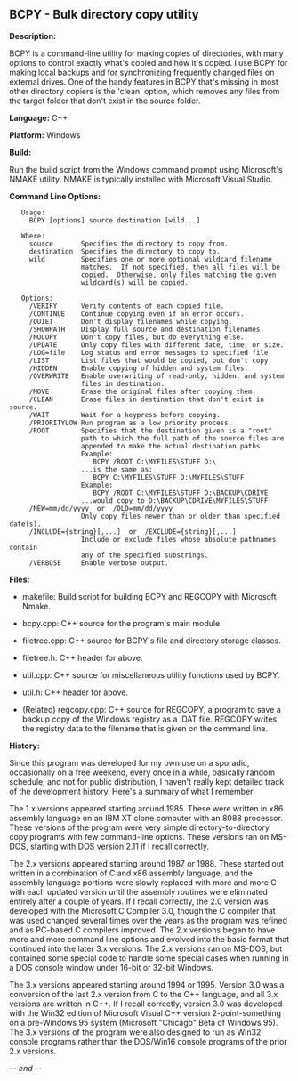 ## BCPY - Bulk directory copy utility

**Description:**

BCPY is a command-line utility for making copies of directories,
with many options to control exactly what's copied and how it's
copied.  I use BCPY for making local backups and for
synchronizing frequently changed files on external drives.  One
of the handy features in BCPY that's missing in most other
directory copiers is the 'clean' option, which removes any files
from the target folder that don't exist in the source folder.  

**Language:**  C++

**Platform:**  Windows

**Build:**

Run the build script from the Windows command prompt using
Microsoft's NMAKE utility.  NMAKE is typically installed with
Microsoft Visual Studio.  

**Command Line Options:**

```
   Usage:
     BCPY [options] source destination [wild...]

   Where:
     source       Specifies the directory to copy from.
     destination  Specifies the directory to copy to.
     wild         Specifies one or more optional wildcard filename
                  matches.  If not specified, then all files will be
                  copied.  Otherwise, only files matching the given
                  wildcard(s) will be copied.

   Options:
     /VERIFY      Verify contents of each copied file.
     /CONTINUE    Continue copying even if an error occurs.
     /QUIET       Don't display filenames while copying.
     /SHOWPATH    Display full source and destination filenames.
     /NOCOPY      Don't copy files, but do everything else.
     /UPDATE      Only copy files with different date, time, or size.
     /LOG=file    Log status and error messages to specified file.
     /LIST        List files that would be copied, but don't copy.
     /HIDDEN      Enable copying of hidden and system files.
     /OVERWRITE   Enable overwriting of read-only, hidden, and system
                  files in destination.
     /MOVE        Erase the original files after copying them.
     /CLEAN       Erase files in destination that don't exist in source.
     /WAIT        Wait for a keypress before copying.
     /PRIORITYLOW Run program as a low priority process.
     /ROOT        Specifies that the destination given is a "root" 
                  path to which the full path of the source files are
                  appended to make the actual destination paths.
                  Example: 
                     BCPY /ROOT C:\MYFILES\STUFF D:\ 
                  ...is the same as: 
                     BCPY C:\MYFILES\STUFF D:\MYFILES\STUFF 
                  Example: 
                     BCPY /ROOT C:\MYFILES\STUFF D:\BACKUP\CDRIVE 
                  ...would copy to D:\BACKUP\CDRIVE\MYFILES\STUFF 
     /NEW=mm/dd/yyyy  or  /OLD=mm/dd/yyyy 
                  Only copy files newer than or older than specified date(s).
     /INCLUDE={string}[,...]  or  /EXCLUDE={string}[,...]
                  Include or exclude files whose absolute pathnames contain
                  any of the specified substrings.
     /VERBOSE     Enable verbose output.
```

**Files:**

* makefile: Build script for building BCPY and REGCOPY with Microsoft Nmake.
* bcpy.cpp: C++ source for the program's main module.
* filetree.cpp: C++ source for BCPY's file and directory storage classes.
* filetree.h: C++ header for above.
* util.cpp: C++ source for miscellaneous utility functions used by BCPY.
* util.h: C++ header for above.

* (Related) regcopy.cpp:  C++ source for REGCOPY, a program to
save a backup copy of the Windows registry as a .DAT file. 
REGCOPY writes the registry data to the filename that is given
on the command line.  

**History:**

Since this program was developed for my own use on a
sporadic, occasionally on a free weekend, every once in a
while, basically random schedule, and not for public
distribution, I haven't really kept detailed track of the
development history.  Here's a summary of what I remember:  

The 1.x versions appeared starting around 1985.  These were
written in x86 assembly language on an IBM XT clone
computer with an 8088 processor.  These versions of the
program were very simple directory-to-directory copy
programs with few command-line options.  These versions ran
on MS-DOS, starting with DOS version 2.11 if I recall
correctly.  

The 2.x versions appeared starting around 1987 or 1988. 
These started out written in a combination of C and x86
assembly language, and the assembly language portions were
slowly replaced with more and more C with each updated
version until the assembly routines were eliminated
entirely after a couple of years.  If I recall correctly,
the 2.0 version was developed with the Microsoft C Compiler
3.0, though the C compiler that was used changed several
times over the years as the program was refined and as
PC-based C compilers improved.  The 2.x versions began to
have more and more command line options and evolved into
the basic format that continued into the later 3.x
versions.  The 2.x versions ran on MS-DOS, but contained
some special code to handle some special cases when running
in a DOS console window under 16-bit or 32-bit Windows.  

The 3.x versions appeared starting around 1994 or 1995.  Version
3.0 was a conversion of the last 2.x version from C to the C++
language, and all 3.x versions are written in C++.  If I recall
correctly, version 3.0 was developed with the Win32 edition of
Microsoft Visual C++ version 2-point-something on a pre-Windows
95 system (Microsoft "Chicago" Beta of Windows 95).  The 3.x
versions of the program were also designed to run as Win32
console programs rather than the DOS/Win16 console programs of
the prior 2.x versions.  

-*- end -*-

